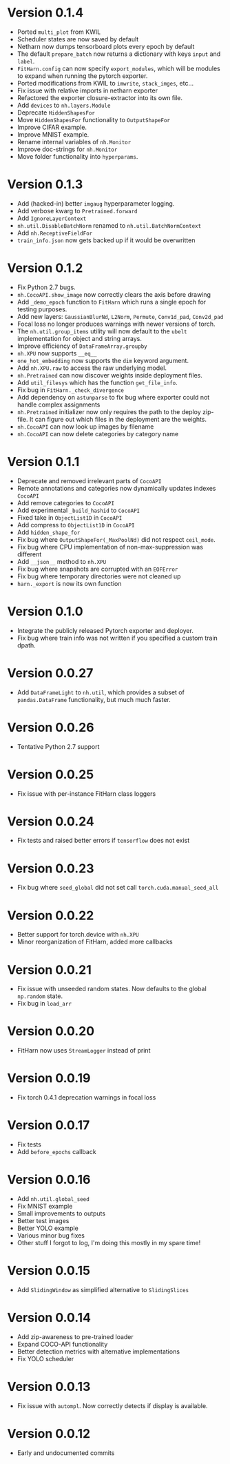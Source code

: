 Version 0.1.4
==============
* Ported `multi_plot` from KWIL 
* Scheduler states are now saved by default
* Netharn now dumps tensorboard plots every epoch by default
* The default `prepare_batch` now returns a dictionary with keys `input` and `label`.
* `FitHarn.config` can now specify `export_modules`, which will be modules to
  expand when running the pytorch exporter.
* Ported modifications from KWIL to `imwrite`, `stack_imges`, etc...
* Fix issue with relative imports in netharn exporter
* Refactored the exporter closure-extractor into its own file.
* Add `devices` to `nh.layers.Module`
* Deprecate `HiddenShapesFor`
* Move `HiddenShapesFor` functionality to `OutputShapeFor`
* Improve CIFAR example.
* Improve MNIST example.
* Rename internal variables of `nh.Monitor`
* Improve doc-strings for `nh.Monitor`
* Move folder functionality into `hyperparams`.

Version 0.1.3
==============
* Add (hacked-in) better `imgaug` hyperparameter logging. 
* Add verbose kwarg to `Pretrained.forward`
* Add `IgnoreLayerContext`
* `nh.util.DisableBatchNorm` renamed to  `nh.util.BatchNormContext`
* Add `nh.ReceptiveFieldFor`
* `train_info.json` now gets backed up if it would be overwritten


Version 0.1.2
==============
* Fix Python 2.7 bugs. 
* `nh.CocoAPI.show_image` now correctly clears the axis before drawing
* Add `_demo_epoch` function to `FitHarn` which runs a single epoch for testing purposes.
* Add new layers: `GaussianBlurNd`, `L2Norm`, `Permute`, `Conv1d_pad`, `Conv2d_pad`
* Focal loss no longer produces warnings with newer versions of torch.
* The `nh.util.group_items` utility will now default to the `ubelt` implementation for object and string arrays.
* Improve efficiency of `DataFrameArray.groupby`
* `nh.XPU` now supports `__eq__`
* `one_hot_embedding` now supports the `dim` keyword argument.
* Add `nh.XPU.raw` to access the raw underlying model.
* `nh.Pretrained` can now discover weights inside deployment files.
* Add `util_filesys` which has the function `get_file_info`.
* Fix bug in `FitHarn._check_divergence`
* Add dependency on `astunparse` to fix bug where exporter could not handle complex assignments
* `nh.Pretrained` initializer now only requires the path to the deploy zip-file. It can figure out which files in the deployment are the weights.
* `nh.CocoAPI` can now look up images by filename
* `nh.CocoAPI` can now delete categories by category name


Version 0.1.1
==============
* Deprecate and removed irrelevant parts of `CocoAPI`
* Remote annotations and categories now dynamically updates indexes `CocoAPI`
* Add remove categories to `CocoAPI`
* Add experimental `_build_hashid` to `CocoAPI`
* Fixed take in `ObjectList1D` in `CocoAPI`
* Add compress to `ObjectList1D` in `CocoAPI`
* Add `hidden_shape_for`
* Fix bug where `OutputShapeFor(_MaxPoolNd)` did not respect `ceil_mode`.
* Fix bug where CPU implementation of non-max-suppression was different
* Add `__json__` method to `nh.XPU`
* Fix bug where snapshots are corrupted with an `EOFError`
* Fix bug where temporary directories were not cleaned up
* `harn._export` is now its own function


Version 0.1.0
==============
* Integrate the publicly released Pytorch exporter and deployer.
* Fix bug where train info was not written if you specified a custom train dpath.


Version 0.0.27
==============
* Add `DataFrameLight` to `nh.util`, which provides a subset of `pandas.DataFrame` functionality, but much much faster.


Version 0.0.26
==============
* Tentative Python 2.7 support


Version 0.0.25
==============
* Fix issue with per-instance FitHarn class loggers


Version 0.0.24
==============
* Fix tests and raised better errors if `tensorflow` does not exist


Version 0.0.23
==============
* Fix bug where `seed_global` did not set call `torch.cuda.manual_seed_all`


Version 0.0.22
==============
* Better support for torch.device with `nh.XPU`
* Minor reorganization of FitHarn, added more callbacks



Version 0.0.21
==============
* Fix issue with unseeded random states. Now defaults to the global `np.random` state.
* Fix bug in `load_arr`


Version 0.0.20
==============
* FitHarn now uses `StreamLogger` instead of print


Version 0.0.19
==============
* Fix torch 0.4.1 deprecation warnings in focal loss


Version 0.0.17
==============
* Fix tests
* Add `before_epochs` callback



Version 0.0.16
==============
* Add `nh.util.global_seed`
* Fix MNIST example
* Small improvements to outputs
* Better test images
* Better YOLO example
* Various minor bug fixes
* Other stuff I forgot to log, I'm doing this mostly in my spare time!


Version 0.0.15
==============
* Add `SlidingWindow` as simplified alternative to `SlidingSlices`


Version 0.0.14
==============
* Add zip-awareness to pre-trained loader 
* Expand COCO-API functionality
* Better detection metrics with alternative implementations
* Fix YOLO scheduler


Version 0.0.13
==============
* Fix issue with `autompl`. Now correctly detects if display is available. 

Version 0.0.12
==============
* Early and undocumented commits
